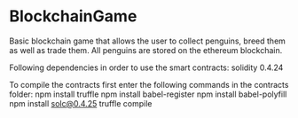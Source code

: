 # BlockchainGame

Basic blockchain game that allows the user to collect penguins, breed them as well as trade them. All penguins are stored on the ethereum blockchain.

Following dependencies in order to use the smart contracts:
solidity 0.4.24

To compile the contracts
first enter the following commands in the contracts folder:
npm install truffle
npm install babel-register
npm install babel-polyfill
npm install solc@0.4.25
truffle compile
